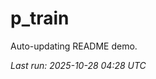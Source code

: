 # p_train

Auto-updating README demo.

<!--START_SECTION:status-->
_Last run: 2025-10-28 04:28 UTC_
<!--END_SECTION:status-->






























































































































































































































































































































































































































































































































































































































































































































































































































































































































































































































































































































































































































































































































































































































































































































